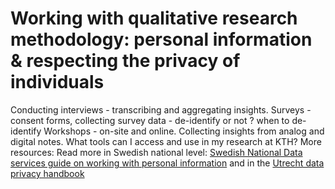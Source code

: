 # Working with qualitative research methodology: personal information & respecting the privacy of individuals 
Conducting interviews - transcribing and aggregating insights.
Surveys - consent forms, collecting survey data - de-identify or not ? when to de-identify 
Workshops - on-site and online. Collecting insights from analog and digital notes. 
What tools can I access and use in my research at KTH?
More resources: Read more in Swedish national level:  [Swedish National Data services guide on working with personal information](https://snd.se/en/resources/handbook-data-containing-personal-information) and in the [Utrecht data privacy handbook](https://utrechtuniversity.github.io/dataprivacyhandbook/index.html)
